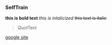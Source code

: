 
### SelfTrain
**this is bold text**
*this is intalicized*
~~this text is italic~~


>QuotText


[google site](www.google.com)
